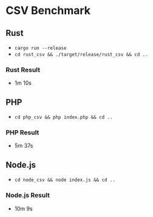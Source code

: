 # CSV Benchmark

## Rust

- `cargo run --release`
- `cd rust_csv && ./target/release/rust_csv && cd ..`

### Rust Result

- 1m 10s

## PHP

- `cd php_csv && php index.php && cd ..`

### PHP Result

- 5m 37s

## Node.js

- `cd node_csv && node index.js && cd ..`

### Node.js Result

- 10m 9s
